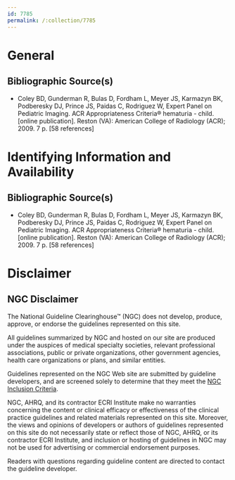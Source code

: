 ```yaml
---
id: 7785
permalink: /:collection/7785
---
```


# General

## Bibliographic Source(s)

- Coley BD, Gunderman R, Bulas D, Fordham L, Meyer JS, Karmazyn BK, Podberesky DJ, Prince JS, Paidas C, Rodriguez W, Expert Panel on Pediatric Imaging. ACR Appropriateness Criteria® hematuria - child. [online publication]. Reston (VA): American College of Radiology (ACR); 2009. 7 p. [58 references]

# Identifying Information and Availability

## Bibliographic Source(s)

- Coley BD, Gunderman R, Bulas D, Fordham L, Meyer JS, Karmazyn BK, Podberesky DJ, Prince JS, Paidas C, Rodriguez W, Expert Panel on Pediatric Imaging. ACR Appropriateness Criteria® hematuria - child. [online publication]. Reston (VA): American College of Radiology (ACR); 2009. 7 p. [58 references]

# Disclaimer

## NGC Disclaimer

The National Guideline Clearinghouse™ (NGC) does not develop, produce, approve, or endorse the guidelines represented on this site.

All guidelines summarized by NGC and hosted on our site are produced under the auspices of medical specialty societies, relevant professional associations, public or private organizations, other government agencies, health care organizations or plans, and similar entities.

Guidelines represented on the NGC Web site are submitted by guideline developers, and are screened solely to determine that they meet the [NGC Inclusion Criteria](/help-and-about/summaries/inclusion-criteria).

NGC, AHRQ, and its contractor ECRI Institute make no warranties concerning the content or clinical efficacy or effectiveness of the clinical practice guidelines and related materials represented on this site. Moreover, the views and opinions of developers or authors of guidelines represented on this site do not necessarily state or reflect those of NGC, AHRQ, or its contractor ECRI Institute, and inclusion or hosting of guidelines in NGC may not be used for advertising or commercial endorsement purposes.

Readers with questions regarding guideline content are directed to contact the guideline developer.

